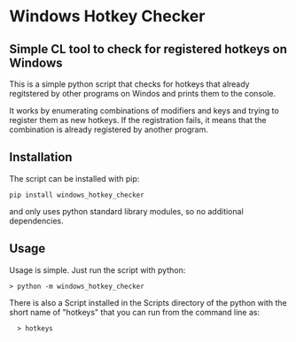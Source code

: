 # Windows Hotkey Checker
## Simple CL tool to check for registered hotkeys on Windows

This is a simple python script that checks for hotkeys that already regitstered
by other programs on Windos and prints them to the console.

It works by enumerating combinations of modifiers and keys and trying to
register them as new hotkeys. If the registration fails, it means that the
combination is already registered by another program.

## Installation

The script can be installed with pip:

    pip install windows_hotkey_checker

and only uses python standard library modules, so no additional dependencies.

## Usage

Usage is simple. Just run the script with python:

    > python -m windows_hotkey_checker

There is also a Script installed in the Scripts directory of the python with
the short name of "hotkeys" that you can run from the command line as:
  
      > hotkeys